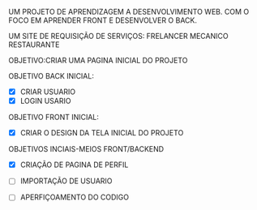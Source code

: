UM PROJETO DE APRENDIZAGEM A DESENVOLVIMENTO WEB. COM O FOCO EM APRENDER FRONT E DESENVOLVER O BACK.

UM SITE DE REQUISIÇÃO DE SERVIÇOS:
		FRELANCER
		MECANICO
		RESTAURANTE

OBJETIVO:CRIAR UMA PAGINA INICIAL DO PROJETO
	
OBJETIVO BACK INICIAL:
- [x] CRIAR USUARIO
- [x] LOGIN USARIO

OBJETIVO  FRONT INICIAL:
- [x] CRIAR O DESIGN DA TELA INICIAL DO PROJETO


OBJETIVOS INCIAIS-MEIOS FRONT/BACKEND
- [x] CRIAÇÃO DE PAGINA DE PERFIL
- [ ] IMPORTAÇÃO DE USUARIO
- [ ] APERFIÇOAMENTO DO CODIGO
	


